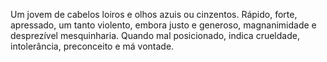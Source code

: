 Um jovem de cabelos loiros e olhos azuis ou cinzentos. Rápido, forte,
apressado, um tanto violento, embora justo e generoso, magnanimidade e
desprezível mesquinharia. Quando mal posicionado, indica crueldade,
intolerância, preconceito e má vontade.

